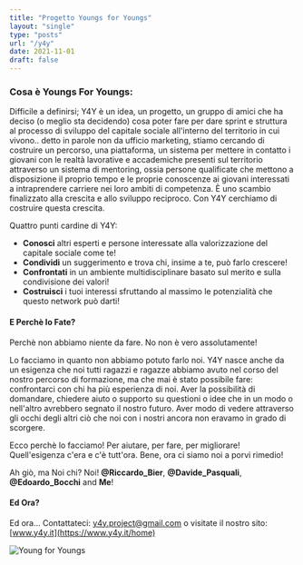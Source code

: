 ```yaml
---
title: "Progetto Youngs for Youngs"
layout: "single"
type: "posts"
url: "/y4y"
date: 2021-11-01
draft: false
---
```



### Cosa è Youngs For Youngs:

Difficile a definirsi; Y4Y è un idea, un progetto, un gruppo di amici che ha deciso (o meglio sta decidendo) cosa poter fare per dare sprint e struttura al processo di sviluppo del capitale sociale all'interno del territorio in cui vivono.. detto in parole non da ufficio marketing, stiamo cercando di costruire un percorso, una piattaforma, un sistema per mettere in contatto i giovani con le realtà lavorative e accademiche presenti sul territorio attraverso un sistema di mentoring, ossia persone qualificate che mettono a disposizione il proprio tempo e le proprie conoscenze ai giovani interessati a intraprendere carriere nei loro ambiti di competenza. È uno scambio finalizzato alla crescita e allo sviluppo reciproco. Con Y4Y cerchiamo di costruire questa crescita.

Quattro punti cardine di Y4Y:

- **Conosci** altri esperti e persone interessate alla valorizzazione del capitale sociale come te!
- **Condividi** un suggerimento e trova chi, insime a te, può farlo crescere!
- **Confrontati** in un ambiente multidisciplinare basato sul merito e sulla condivisione dei valori!
- **Costruisci** i tuoi interessi sfruttando al massimo le potenzialità che questo network può darti!

#### E Perchè lo Fate?

Perchè non abbiamo niente da fare. No non è vero assolutamente!

Lo facciamo in quanto non abbiamo potuto farlo noi. Y4Y nasce anche da un esigenza che noi tutti ragazzi e ragazze abbiamo avuto nel corso del nostro percorso di formazione, ma che mai è stato possibile fare: confrontarci con chi ha più esperienza di noi. Aver la possibilità di domandare, chiedere aiuto o supporto su questioni o idee che in un modo o nell'altro avrebbero segnato il nostro futuro. Aver modo di vedere attraverso gli occhi degli altri ciò che noi con i nostri ancora non eravamo in grado di scorgere.

Ecco perchè lo facciamo! Per aiutare, per fare, per migliorare! Quell'esigenza c'era e c'è tutt'ora. Bene, ora ci siamo noi a porvi rimedio!

Ah giò, ma Noi chi? Noi! **@Riccardo_Bier**, **@Davide_Pasquali**, **@Edoardo_Bocchi** and **Me**!

#### Ed Ora?

Ed ora... Contattateci: y4y.project@gmail.com o visitate il nostro sito: [www.y4y.it](https://www.y4y.it/home)

![Young for Youngs](/cose_che/images/y4y.png)
